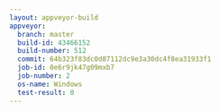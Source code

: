 ```yaml
---
layout: appveyor-build
appveyor:
  branch: master
  build-id: 43466152
  build-number: 512
  commit: 64b323f83dc0d87112dc9e3a30dc4f8ea31933f1
  job-id: 0e6r9jk47g09mxb7
  job-number: 2
  os-name: Windows
  test-result: 0
---
```


